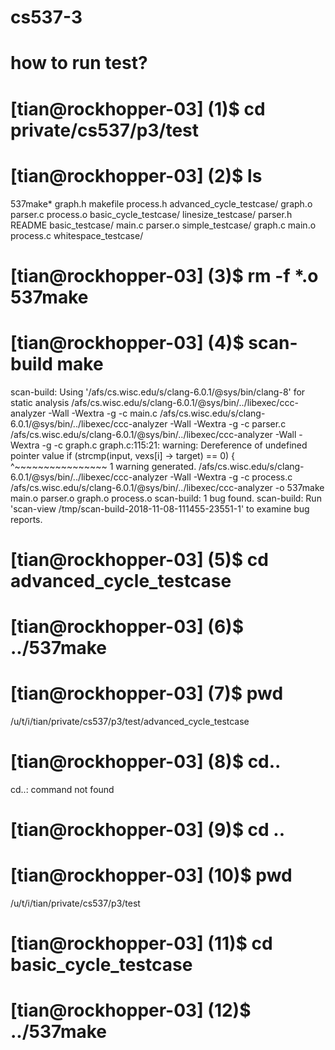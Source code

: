 # cs537-3
# how to run test?

# [tian@rockhopper-03] (1)$ cd private/cs537/p3/test
# [tian@rockhopper-03] (2)$ ls
537make*                  graph.h             makefile   process.h
advanced_cycle_testcase/  graph.o             parser.c   process.o
basic_cycle_testcase/     linesize_testcase/  parser.h   README
basic_testcase/           main.c              parser.o   simple_testcase/
graph.c                   main.o              process.c  whitespace_testcase/
# [tian@rockhopper-03] (3)$ rm -f *.o 537make
# [tian@rockhopper-03] (4)$ scan-build make
scan-build: Using '/afs/cs.wisc.edu/s/clang-6.0.1/@sys/bin/clang-8' for static analysis
/afs/cs.wisc.edu/s/clang-6.0.1/@sys/bin/../libexec/ccc-analyzer -Wall -Wextra -g -c main.c
/afs/cs.wisc.edu/s/clang-6.0.1/@sys/bin/../libexec/ccc-analyzer -Wall -Wextra -g -c parser.c
/afs/cs.wisc.edu/s/clang-6.0.1/@sys/bin/../libexec/ccc-analyzer -Wall -Wextra -g -c graph.c
graph.c:115:21: warning: Dereference of undefined pointer value
                if (strcmp(input, vexs[i] -> target) == 0) {
                                  ^~~~~~~~~~~~~~~~~
1 warning generated.
/afs/cs.wisc.edu/s/clang-6.0.1/@sys/bin/../libexec/ccc-analyzer -Wall -Wextra -g -c process.c
/afs/cs.wisc.edu/s/clang-6.0.1/@sys/bin/../libexec/ccc-analyzer -o 537make main.o parser.o graph.o process.o
scan-build: 1 bug found.
scan-build: Run 'scan-view /tmp/scan-build-2018-11-08-111455-23551-1' to examine bug reports.
# [tian@rockhopper-03] (5)$ cd advanced_cycle_testcase
# [tian@rockhopper-03] (6)$ ../537make
# [tian@rockhopper-03] (7)$ pwd
/u/t/i/tian/private/cs537/p3/test/advanced_cycle_testcase
# [tian@rockhopper-03] (8)$ cd..
cd..: command not found
# [tian@rockhopper-03] (9)$ cd ..
# [tian@rockhopper-03] (10)$ pwd
/u/t/i/tian/private/cs537/p3/test
# [tian@rockhopper-03] (11)$ cd basic_cycle_testcase
# [tian@rockhopper-03] (12)$ ../537make

